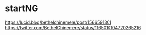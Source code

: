 # startNG
https://lucid.blog/bethelchinemere/post/1566591301
https://twitter.com/BethelChinemere/status/1165010104720265216

